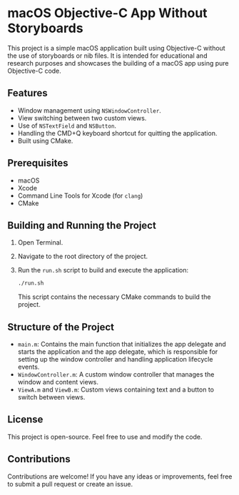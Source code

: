 # macOS Objective-C App Without Storyboards

This project is a simple macOS application built using Objective-C without the use of storyboards or nib files.
It is intended for educational and research purposes and showcases the building of a macOS app using pure Objective-C code.

## Features

- Window management using `NSWindowController`.
- View switching between two custom views.
- Use of `NSTextField` and `NSButton`.
- Handling the CMD+Q keyboard shortcut for quitting the application.
- Built using CMake.

## Prerequisites

- macOS
- Xcode
- Command Line Tools for Xcode (for `clang`)
- CMake

## Building and Running the Project

1. Open Terminal.
2. Navigate to the root directory of the project.
3. Run the `run.sh` script to build and execute the application:

    ```sh
    ./run.sh
    ```

    This script contains the necessary CMake commands to build the project.

## Structure of the Project

- `main.m`: Contains the main function that initializes the app delegate and starts the application and 
  the app delegate, which is responsible for setting up the window controller and handling application lifecycle events.
- `WindowController.m`: A custom window controller that manages the window and content views.
- `ViewA.m` and `ViewB.m`: Custom views containing text and a button to switch between views.

## License

This project is open-source. Feel free to use and modify the code.

## Contributions

Contributions are welcome! If you have any ideas or improvements, feel free to submit a pull request or create an issue.


